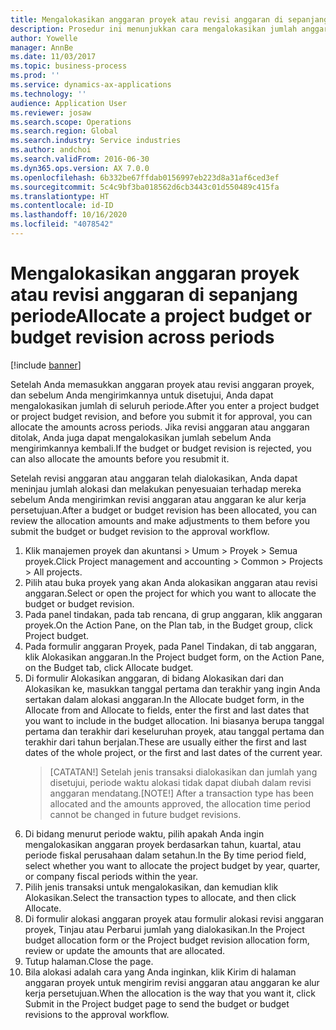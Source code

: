 ```yaml
---
title: Mengalokasikan anggaran proyek atau revisi anggaran di sepanjang periode
description: Prosedur ini menunjukkan cara mengalokasikan jumlah anggaran proyek di seluruh periode.
author: Yowelle
manager: AnnBe
ms.date: 11/03/2017
ms.topic: business-process
ms.prod: ''
ms.service: dynamics-ax-applications
ms.technology: ''
audience: Application User
ms.reviewer: josaw
ms.search.scope: Operations
ms.search.region: Global
ms.search.industry: Service industries
ms.author: andchoi
ms.search.validFrom: 2016-06-30
ms.dyn365.ops.version: AX 7.0.0
ms.openlocfilehash: 6b332be67ffdab0156997eb223d8a31af6ced3ef
ms.sourcegitcommit: 5c4c9bf3ba018562d6cb3443c01d550489c415fa
ms.translationtype: HT
ms.contentlocale: id-ID
ms.lasthandoff: 10/16/2020
ms.locfileid: "4078542"
---
```

# <a name="allocate-a-project-budget-or-budget-revision-across-periods"></a><span data-ttu-id="499b0-103">Mengalokasikan anggaran proyek atau revisi anggaran di sepanjang periode</span><span class="sxs-lookup"><span data-stu-id="499b0-103">Allocate a project budget or budget revision across periods</span></span>

[!include [banner](../../includes/banner.md)]

<span data-ttu-id="499b0-104">Setelah Anda memasukkan anggaran proyek atau revisi anggaran proyek, dan sebelum Anda mengirimkannya untuk disetujui, Anda dapat mengalokasikan jumlah di seluruh periode.</span><span class="sxs-lookup"><span data-stu-id="499b0-104">After you enter a project budget or project budget revision, and before you submit it for approval, you can allocate the amounts across periods.</span></span> <span data-ttu-id="499b0-105">Jika revisi anggaran atau anggaran ditolak, Anda juga dapat mengalokasikan jumlah sebelum Anda mengirimkannya kembali.</span><span class="sxs-lookup"><span data-stu-id="499b0-105">If the budget or budget revision is rejected, you can also allocate the amounts before you resubmit it.</span></span> 

<span data-ttu-id="499b0-106">Setelah revisi anggaran atau anggaran telah dialokasikan, Anda dapat meninjau jumlah alokasi dan melakukan penyesuaian terhadap mereka sebelum Anda mengirimkan revisi anggaran atau anggaran ke alur kerja persetujuan.</span><span class="sxs-lookup"><span data-stu-id="499b0-106">After a budget or budget revision has been allocated, you can review the allocation amounts and make adjustments to them before you submit the budget or budget revision to the approval workflow.</span></span> 

1. <span data-ttu-id="499b0-107">Klik manajemen proyek dan akuntansi > Umum > Proyek > Semua proyek.</span><span class="sxs-lookup"><span data-stu-id="499b0-107">Click Project management and accounting > Common > Projects > All projects.</span></span> 
2. <span data-ttu-id="499b0-108">Pilih atau buka proyek yang akan Anda alokasikan anggaran atau revisi anggaran.</span><span class="sxs-lookup"><span data-stu-id="499b0-108">Select or open the project for which you want to allocate the budget or budget revision.</span></span> 
3. <span data-ttu-id="499b0-109">Pada panel tindakan, pada tab rencana, di grup anggaran, klik anggaran proyek.</span><span class="sxs-lookup"><span data-stu-id="499b0-109">On the Action Pane, on the Plan tab, in the Budget group, click Project budget.</span></span> 
4. <span data-ttu-id="499b0-110">Pada formulir anggaran Proyek, pada Panel Tindakan, di tab anggaran, klik Alokasikan anggaran.</span><span class="sxs-lookup"><span data-stu-id="499b0-110">In the Project budget form, on the Action Pane, on the Budget tab, click Allocate budget.</span></span> 
5. <span data-ttu-id="499b0-111">Di formulir Alokasikan anggaran, di bidang Alokasikan dari dan Alokasikan ke, masukkan tanggal pertama dan terakhir yang ingin Anda sertakan dalam alokasi anggaran.</span><span class="sxs-lookup"><span data-stu-id="499b0-111">In the Allocate budget form, in the Allocate from and Allocate to fields, enter the first and last dates that you want to include in the budget allocation.</span></span> <span data-ttu-id="499b0-112">Ini biasanya berupa tanggal pertama dan terakhir dari keseluruhan proyek, atau tanggal pertama dan terakhir dari tahun berjalan.</span><span class="sxs-lookup"><span data-stu-id="499b0-112">These are usually either the first and last dates of the whole project, or the first and last dates of the current year.</span></span>  
   > <span data-ttu-id="499b0-113">[CATATAN!] Setelah jenis transaksi dialokasikan dan jumlah yang disetujui, periode waktu alokasi tidak dapat diubah dalam revisi anggaran mendatang.</span><span class="sxs-lookup"><span data-stu-id="499b0-113">[NOTE!] After a transaction type has been allocated and the amounts approved, the allocation time period cannot be changed in future budget revisions.</span></span> 
6. <span data-ttu-id="499b0-114">Di bidang menurut periode waktu, pilih apakah Anda ingin mengalokasikan anggaran proyek berdasarkan tahun, kuartal, atau periode fiskal perusahaan dalam setahun.</span><span class="sxs-lookup"><span data-stu-id="499b0-114">In the By time period field, select whether you want to allocate the project budget by year, quarter, or company fiscal periods within the year.</span></span>
7. <span data-ttu-id="499b0-115">Pilih jenis transaksi untuk mengalokasikan, dan kemudian klik Alokasikan.</span><span class="sxs-lookup"><span data-stu-id="499b0-115">Select the transaction types to allocate, and then click Allocate.</span></span> 
8. <span data-ttu-id="499b0-116">Di formulir alokasi anggaran proyek atau formulir alokasi revisi anggaran proyek, Tinjau atau Perbarui jumlah yang dialokasikan.</span><span class="sxs-lookup"><span data-stu-id="499b0-116">In the Project budget allocation form or the Project budget revision allocation form, review or update the amounts that are allocated.</span></span> 
9. <span data-ttu-id="499b0-117">Tutup halaman.</span><span class="sxs-lookup"><span data-stu-id="499b0-117">Close the page.</span></span>
10. <span data-ttu-id="499b0-118">Bila alokasi adalah cara yang Anda inginkan, klik Kirim di halaman anggaran proyek untuk mengirim revisi anggaran atau anggaran ke alur kerja persetujuan.</span><span class="sxs-lookup"><span data-stu-id="499b0-118">When the allocation is the way that you want it, click Submit in the Project budget page to send the budget or budget revisions to the approval workflow.</span></span>  


